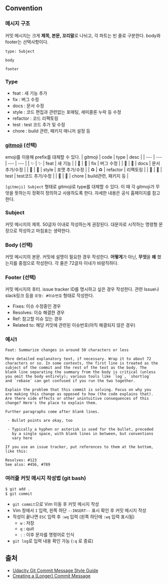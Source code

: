 
## Convention


### 메시지 구조
커밋 메시지는 크게 **제목, 본문, 꼬리말**로 나뉘고, 각 파트는 빈 줄로 구분한다. body와 footer는 선택사항이다.

```
type: Subject

body

footer
```


### Type
-   feat : 새 기능 추가
-   fix : 버그 수정
-   docs : 문서 수정
-   style : 코드 편집과 관련없는 포매팅, 세미콜론 누락 등 수정
-   refactor : 코드 리팩토링
-   test : test 코드 추가 및 수정
-   chore : build 관련, 패키지 매니저 설정 등


### [gitmoji]([https://gitmoji.dev/](https://gitmoji.dev/)) (선택)
emoji를 이용해 prefix를 대체할 수 있다.
| gitmoji | code | type | desc |
| --- | --- | --- | --- |
| ✨ | :sparkles: | feat | 새 기능 |
| 🐛 | :bug: | fix | 버그 수정 |
| 📝 | :memo: | docs | 문서 추가/수정 |
| 🎨 | :art: | style | 포맷 추가/수정 |
| ♻️ | :recycle: | refactor | 리팩토링 |
| 🤡 | :clown_face: | test | test코드 추가/수정 |
| 👷 | :construction_worker: | chore | build관련, 패키지 등 |

`[gitmoji] Subject` 형태로 gitmoji로 type를 대체할 수 있다. 이 때 각 gitmoji가 무엇을 뜻하는지 정확히 정의하고 사용하도록 한다. 자세한 내용은 공식 홈페이지를 참고한다.


### Subject
커밋 메시지의 제목. 50글자 이내로 작성하는게 권장된다. 대문자로 시작하는 명령형 문장으로 작성하고 마침표는 생략한다.

### Body (선택)
커밋 메시지의 본문. 커밋에 설명이 필요한 경우 작성한다. **어떻게**가 아닌, **무엇**을 **왜** 했는지를 중점으로 작성한다. 각 줄은 72글자 이내가 바람직하다.

### Footer (선택)
커밋 메시지의 후터. issue tracker ID를 명시하고 싶은 경우 작성한다. 관련 Issue나 slack링크 등을 `유형: #이슈번호` 형태로 작성한다. 
-   Fixes: 이슈 수정중인 경우
-   Resolves: 이슈 해결한 경우
-   Ref: 참고할 이슈 있는 경우
-   Related to: 해당 커밋에 관련된 이슈번호(아직 해결되지 않은 경우)


### 예시1
```
Feat: Summarize changes in around 50 characters or less

More detailed explanatory text, if necessary. Wrap it to about 72
characters or so. In some contexts, the first line is treated as the
subject of the commit and the rest of the text as the body. The
blank line separating the summary from the body is critical (unless
you omit the body entirely); various tools like `log`, `shortlog`
and `rebase` can get confused if you run the two together.

Explain the problem that this commit is solving. Focus on why you
are making this change as opposed to how (the code explains that).
Are there side effects or other unintuitive consequences of this
change? Here's the place to explain them.

Further paragraphs come after blank lines.

 - Bullet points are okay, too

 - Typically a hyphen or asterisk is used for the bullet, preceded
   by a single space, with blank lines in between, but conventions
   vary here

If you use an issue tracker, put references to them at the bottom,
like this:

Resolves: #123
See also: #456, #789
```


### 여러줄 커밋 메시지 작성법 (git bash)
```bash
$ git add .
$ git commit
```

-   `git commit`으로 Vim 이동 후 커밋 메시지 작성
-   Vim 창에서 `I` 입력, 왼쪽 하단 `--INSERT--` 표시 확인 후 커밋 메시지 작성
-   작성이 끝나면 `ESC` 입력 후 `:wq` 입력  (왼쪽 하단에 `:wq` 입력 표시됨)
    - `w` : 저장
    - `q` : quit
    - `:` : 이후 문자를 명령어로 인식
-   `git log`로 입력 내용 확인 가능 (`:q` 로 종료)


## 출처
- [Udacity Git Commit Message Style Guide](https://udacity.github.io/git-styleguide/)
- [Creating a (Longer) Commit Message](https://haydar-ai.medium.com/learning-how-to-git-creating-a-longer-commit-message-16ca32746c3a)
